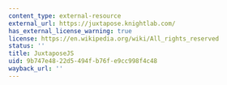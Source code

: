 ```yaml
---
content_type: external-resource
external_url: https://juxtapose.knightlab.com/
has_external_license_warning: true
license: https://en.wikipedia.org/wiki/All_rights_reserved
status: ''
title: JuxtaposeJS
uid: 9b747e48-22d5-494f-b76f-e9cc998f4c48
wayback_url: ''
---
```

